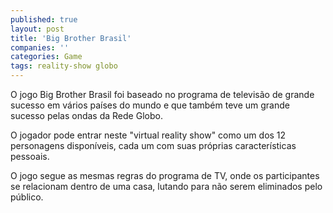 ```yaml
---
published: true
layout: post
title: 'Big Brother Brasil'
companies: ''
categories: Game
tags: reality-show globo
---
```

O jogo Big Brother Brasil foi baseado no programa de televis&atilde;o de grande sucesso em v&aacute;rios pa&iacute;ses do mundo e que tamb&eacute;m teve um grande sucesso pelas ondas da Rede Globo. 





O jogador pode entrar neste &quot;virtual reality show&quot; como um dos 12 personagens dispon&iacute;veis, cada um com suas pr&oacute;prias caracter&iacute;sticas pessoais.




O jogo segue as mesmas regras do programa de TV, onde os participantes se relacionam dentro de uma casa, lutando para n&atilde;o serem eliminados pelo p&uacute;blico.







